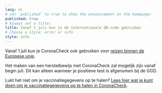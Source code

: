 ```yaml
---
lang: nl
# set `published` to true to show the announcement on the homepage:
published: true
# Always set a title:
title: Vanaf 1 juli kun je de internationale QR-code gebruiken
# Choose a style: error or info
style: info
---
```

Vanaf 1 juli kun je CoronaCheck ook gebruiken voor <a href="https://www.rijksoverheid.nl/onderwerpen/coronavirus-vaccinatie/vraag-en-antwoord/wat-is-het-eu-digitaal-corona-certificaat" target="_blank" rel="noopener noreferrer">reizen binnen de Europese unie</a>.

Het maken van een herstelbewijs met CoronaCheck zal mogelijk zijn vanaf begin juli. Dit kan alleen wanneer je positieve test is afgenomen bij de GGD.

Lukt het niet om je vaccinatiegegevens op te halen? <a href="http://www.rijksoverheid.nl/coronabewijs-hulp" target="_blank" rel="noopener noreferrer">Lees hier wat je kunt doen om je vaccinatiegegevens op te halen in CoronaCheck</a>.
